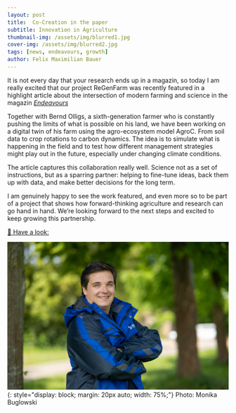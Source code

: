 ```yaml
---
layout: post
title:  Co-Creation in the paper
subtitle: Innovation in Agriculture
thumbnail-img: /assets/img/blurred1.jpg
cover-img: /assets/img/blurred2.jpg
tags: [news, endeavours, growth]
author: Felix Maximilian Bauer 
---
```


It is not every day that your research ends up in a magazin, so today I am really excited that our project ReGenFarm was recently featured in a highlight article about the intersection of modern farming and science in the magazin [*Endeavours*](https://www.fz-juelich.de/de/innovation/service/erfolgsgeschichten/endeavours/2025)

Together with Bernd Olligs, a sixth-generation farmer who is constantly pushing the limits of what is possible on his land, we have been working on a digital twin of his farm using the agro-ecosystem model AgroC. From soil data to crop rotations to carbon dynamics. The idea is to simulate what is happening in the field and to test how different management strategies might play out in the future, especially under changing climate conditions.

The article captures this collaboration really well. Science not as a set of instructions, but as a sparring partner: helping to fine-tune ideas, back them up with data, and make better decisions for the long term.

I am genuinely happy to see the work featured, and even more so to be part of a project that shows how forward-thinking agriculture and research can go hand in hand. We’re looking forward to the next steps and excited to keep growing this partnership.


[🔗 Have a look:](https://www.fz-juelich.de/de/innovation/service/erfolgsgeschichten/endeavours/2025/hightech-und-humus)  

![Me](/assets/img/felix.jpg){: style="display: block; margin: 20px auto; width: 75%;"}
Photo: Monika Buglowski